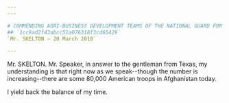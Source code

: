 ```yaml
---
---

# COMMENDING AGRI-BUSINESS DEVELOPMENT TEAMS OF THE NATIONAL GUARD FOR  THEIR EFFORTS IN WAR-TORN COUNTRIES
## `1cc9ad2f43abcc51a076318f3cd65429`
`Mr. SKELTON — 20 March 2010`

---
```



Mr. SKELTON. Mr. Speaker, in answer to the gentleman from Texas, my 
understanding is that right now as we speak--though the number is 
increasing--there are some 80,000 American troops in Afghanistan today.

I yield back the balance of my time.